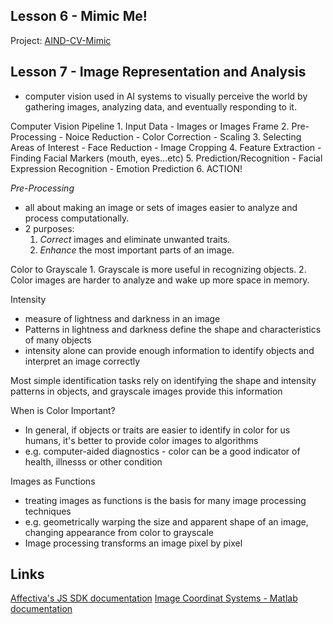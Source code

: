 

## Lesson 6 - Mimic Me!
Project: [AIND-CV-Mimic](https://github.com/udacity/AIND-CV-Mimic)

## Lesson 7 - Image Representation and Analysis
- computer vision used in AI systems to visually perceive the world by gathering images, analyzing data, and eventually responding to it.

Computer Vision Pipeline
	1. Input Data
		- Images or Images Frame
	2. Pre-Processing
		- Noice Reduction
		- Color Correction
		- Scaling
	3. Selecting Areas of Interest
		- Face Reduction
		- Image Cropping
	4. Feature Extraction
		- Finding Facial Markers (mouth, eyes...etc)
	5. Prediction/Recognition
		- Facial Expression Recognition
		- Emotion Prediction
	6. ACTION!


_Pre-Processing_
- all about making an image or sets of images easier to analyze and process computationally.
- 2 purposes:
	1. *Correct* images and eliminate unwanted traits.
	2. *Enhance* the most important parts of an image.

Color to Grayscale
	1. Grayscale is more useful in recognizing objects.
	2. Color images are harder to analyze and wake up more space in memory.

Intensity
- measure of lightness and darkness in an image
- Patterns in lightness and darkness define the shape and characteristics of many objects
- intensity alone can provide enough information to identify objects and interpret an image correctly

Most simple identification tasks rely on identifying the shape and intensity patterns in objects, and grayscale images provide this information

When is Color Important?
- In general, if objects or traits are easier to identify in color for us humans, it's better to provide color images to algorithms
- e.g. computer-aided diagnostics - color can be a good indicator of health, illnesss or other condition


Images as Functions
- treating images as functions is the basis for many image processing techniques
- e.g. geometrically warping the size and apparent shape of an image, changing appearance from color to grayscale
- Image processing transforms an image pixel by pixel


## Links
[Affectiva's JS SDK documentation](https://affectiva.readme.io/docs/getting-started-with-the-emotion-sdk-for-javascript)
[Image Coordinat Systems - Matlab documentation](https://www.mathworks.com/help/images/image-coordinate-systems.html)